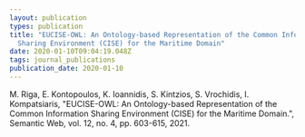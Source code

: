 ```yaml
---
layout: publication
types: publication
title: "EUCISE-OWL: An Ontology-based Representation of the Common Information
  Sharing Environment (CISE) for the Maritime Domain"
date: 2020-01-10T09:04:19.048Z
tags: journal_publications
publication_date: 2020-01-10
---
```

M. Riga, E. Kontopoulos, K. Ioannidis, S. Kintzios, S. Vrochidis, I. Kompatsiaris, "EUCISE-OWL: An Ontology-based Representation of the Common Information Sharing Environment (CISE) for the Maritime Domain.", Semantic Web, vol. 12, no. 4, pp. 603-615, 2021.